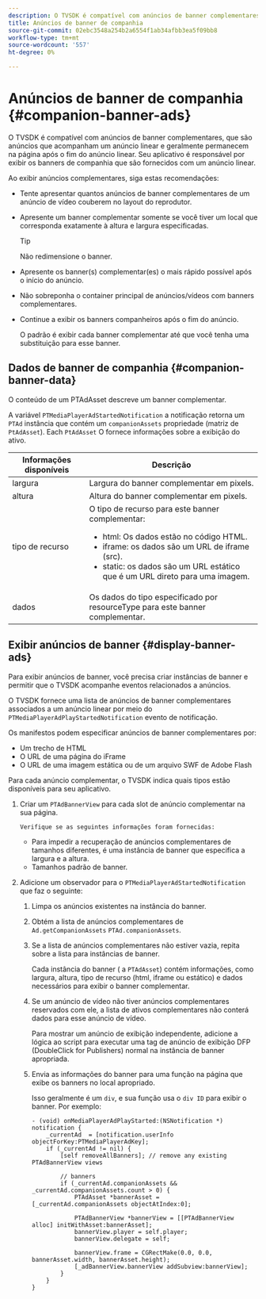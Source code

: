 ```yaml
---
description: O TVSDK é compatível com anúncios de banner complementares, que são anúncios que acompanham um anúncio linear e geralmente permanecem na página após o fim do anúncio linear. Seu aplicativo é responsável por exibir os banners de companhia que são fornecidos com um anúncio linear.
title: Anúncios de banner de companhia
source-git-commit: 02ebc3548a254b2a6554f1ab34afbb3ea5f09bb8
workflow-type: tm+mt
source-wordcount: '557'
ht-degree: 0%

---
```


# Anúncios de banner de companhia {#companion-banner-ads}

O TVSDK é compatível com anúncios de banner complementares, que são anúncios que acompanham um anúncio linear e geralmente permanecem na página após o fim do anúncio linear. Seu aplicativo é responsável por exibir os banners de companhia que são fornecidos com um anúncio linear.

Ao exibir anúncios complementares, siga estas recomendações:

* Tente apresentar quantos anúncios de banner complementares de um anúncio de vídeo couberem no layout do reprodutor.
* Apresente um banner complementar somente se você tiver um local que corresponda exatamente à altura e largura especificadas.

  >[!TIP]
  >
  >Não redimensione o banner.

* Apresente os banner(s) complementar(es) o mais rápido possível após o início do anúncio.
* Não sobreponha o container principal de anúncios/vídeos com banners complementares.
* Continue a exibir os banners companheiros após o fim do anúncio.

  O padrão é exibir cada banner complementar até que você tenha uma substituição para esse banner.

## Dados de banner de companhia {#companion-banner-data}

O conteúdo de um PTAdAsset descreve um banner complementar.

<!--<a id="section_D730B4FD6FD749E9860B6A07FC110552"></a>-->

A variável `PTMediaPlayerAdStartedNotification` a notificação retorna um `PTAd` instância que contém um `companionAssets` propriedade (matriz de `PtAdAsset`).
Each `PtAdAsset` O fornece informações sobre a exibição do ativo.

<table id="table_760C885E2DCA4BE983CC57FDA7BD5B14"> 
 <thead> 
  <tr> 
   <th colname="col1" class="entry"> Informações disponíveis </th> 
   <th colname="col2" class="entry"> Descrição </th> 
  </tr> 
 </thead>
 <tbody> 
  <tr> 
   <td colname="col1"> largura </td> 
   <td colname="col2"> Largura do banner complementar em pixels. </td> 
  </tr> 
  <tr> 
   <td colname="col1"> altura </td> 
   <td colname="col2"> Altura do banner complementar em pixels. </td> 
  </tr> 
  <tr> 
   <td colname="col1"> tipo de recurso </td> 
   <td colname="col2">O tipo de recurso para este banner complementar: 
    <ul id="ul_A067787FE49E4B6095BE0AC1D447DBB3"> 
     <li id="li_02B7224C67004095B3F6E50FD21E507E">html: Os dados estão no código HTML. </li> 
     <li id="li_5F37E14472424F808C6094F42009E676">iframe: os dados são um URL de iframe (src). </li> 
     <li id="li_76B945007CE842158B5125422765E0B2">static: os dados são um URL estático que é um URL direto para uma imagem. </li> 
    </ul> </td> 
  </tr> 
  <tr> 
   <td colname="col1"> dados </td> 
   <td colname="col2"> Os dados do tipo especificado por <span class="codeph"> resourceType</span> para este banner complementar. </td> 
  </tr> 
 </tbody> 
</table>

## Exibir anúncios de banner {#display-banner-ads}

Para exibir anúncios de banner, você precisa criar instâncias de banner e permitir que o TVSDK acompanhe eventos relacionados a anúncios.

O TVSDK fornece uma lista de anúncios de banner complementares associados a um anúncio linear por meio do `PTMediaPlayerAdPlayStartedNotification` evento de notificação.

Os manifestos podem especificar anúncios de banner complementares por:

* Um trecho de HTML
* O URL de uma página do iFrame
* O URL de uma imagem estática ou de um arquivo SWF de Adobe Flash

Para cada anúncio complementar, o TVSDK indica quais tipos estão disponíveis para seu aplicativo.

1. Criar um `PTAdBannerView`  para cada slot de anúncio complementar na sua página.

       Verifique se as seguintes informações foram fornecidas:
   
   * Para impedir a recuperação de anúncios complementares de tamanhos diferentes, é uma instância de banner que especifica a largura e a altura.
   * Tamanhos padrão de banner.

1. Adicione um observador para o `PTMediaPlayerAdStartedNotification` que faz o seguinte:
   1. Limpa os anúncios existentes na instância do banner.
   1. Obtém a lista de anúncios complementares de `Ad.getCompanionAssets` `PTAd.companionAssets`.
   1. Se a lista de anúncios complementares não estiver vazia, repita sobre a lista para instâncias de banner.

      Cada instância do banner ( a `PTAdAsset`) contém informações, como largura, altura, tipo de recurso (html, iframe ou estático) e dados necessários para exibir o banner complementar.
   1. Se um anúncio de vídeo não tiver anúncios complementares reservados com ele, a lista de ativos complementares não conterá dados para esse anúncio de vídeo.

      Para mostrar um anúncio de exibição independente, adicione a lógica ao script para executar uma tag de anúncio de exibição DFP (DoubleClick for Publishers) normal na instância de banner apropriada.
   1. Envia as informações do banner para uma função na página que exibe os banners no local apropriado.

      Isso geralmente é um `div`, e sua função usa o `div ID` para exibir o banner. Por exemplo:

      ```
      - (void) onMediaPlayerAdPlayStarted:(NSNotification *) notification { 
          _currentAd  = [notification.userInfo  objectForKey:PTMediaPlayerAdKey];  
          if (_currentAd != nil) { 
              [self removeAllBanners]; // remove any existing PTAdBannerView views 
      
              // banners 
              if (_currentAd.companionAssets && _currentAd.companionAssets.count > 0) { 
                  PTAdAsset *bannerAsset = [_currentAd.companionAssets objectAtIndex:0]; 
      
                  PTAdBannerView *bannerView = [[PTAdBannerView alloc] initWithAsset:bannerAsset];  
                  bannerView.player = self.player; 
                  bannerView.delegate = self; 
      
                  bannerView.frame = CGRectMake(0.0, 0.0, bannerAsset.width, bannerAsset.height);  
                  [_adBannerView.bannerView addSubview:bannerView]; 
              } 
          } 
      }
      ```
